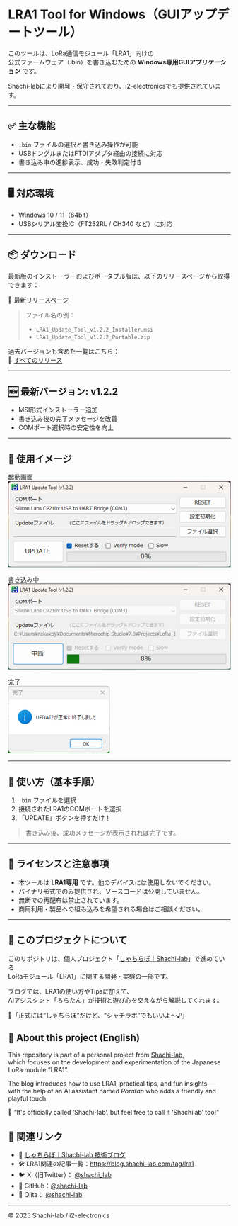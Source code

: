 
# LRA1 Tool for Windows（GUIアップデートツール）

このツールは、LoRa通信モジュール「LRA1」向けの  
公式ファームウェア（.bin）を書き込むための **Windows専用GUIアプリケーション** です。

Shachi-labにより開発・保守されており、i2-electronicsでも提供されています。

---

## ✅ 主な機能

- `.bin` ファイルの選択と書き込み操作が可能
- USBドングルまたはFTDIアダプタ経由の接続に対応
- 書き込み中の進捗表示、成功・失敗判定付き

---

## 🖥️ 対応環境

- Windows 10 / 11（64bit）
- USBシリアル変換IC（FT232RL / CH340 など）に対応  

---

## 📦 ダウンロード

最新版のインストーラーおよびポータブル版は、以下のリリースページから取得できます：

🔗 [最新リリースページ](https://github.com/shachi-lab/lra1_tool_win/releases/latest)

> ファイル名の例：  
> - `LRA1_Update_Tool_v1.2.2_Installer.msi`  
> - `LRA1_Update_Tool_v1.2.2_Portable.zip`

過去バージョンも含めた一覧はこちら：  
🔗 [すべてのリリース](https://github.com/shachi-lab/lra1_tool_win/releases)

---

## 🆕 最新バージョン: v1.2.2

- MSI形式インストーラー追加
- 書き込み後の完了メッセージを改善
- COMポート選択時の安定性を向上

---

## 📸 使用イメージ

起動画面  
![起動画面](./screenshots/screen1.png)  

書き込み中  
![書き込み中](./screenshots/screen2.png)  

完了  
![完了](./screenshots/screen3.png)

---

## 🔧 使い方（基本手順）

1. `.bin` ファイルを選択
2. 接続されたLRA1のCOMポートを選択
3. 「UPDATE」ボタンを押すだけ！

> 書き込み後、成功メッセージが表示されれば完了です。

---

## 📜 ライセンスと注意事項

- 本ツールは **LRA1専用** です。他のデバイスには使用しないでください。
- バイナリ形式でのみ提供され、ソースコードは公開していません。
- 無断での再配布は禁止されています。
- 商用利用・製品への組み込みを希望される場合はご相談ください。

---

## 📡 このプロジェクトについて

このリポジトリは、個人プロジェクト「[しゃちらぼ｜Shachi-lab](https://shachi-lab.com)」で進めている  
LoRaモジュール「LRA1」に関する開発・実験の一部です。

ブログでは、LRA1の使い方やTipsに加えて、  
AIアシスタント「ろらたん」が技術と遊び心を交えながら解説してくれます。

🎀「正式には“しゃちらぼ”だけど、“シャチラボ”でもいいよ〜♪」

## 📡 About this project (English)

This repository is part of a personal project from [Shachi-lab](https://shachi-lab.com),  
which focuses on the development and experimentation of the Japanese LoRa module “LRA1”.

The blog introduces how to use LRA1, practical tips, and fun insights —  
with the help of an AI assistant named *Roratan* who adds a friendly and playful touch.

🎀 “It's officially called ‘Shachi-lab’, but feel free to call it ‘Shachilab’ too!”

## 🔗 関連リンク

- 📘 [しゃちらぼ｜Shachi-lab 技術ブログ](https://blog.shachi-lab.com)
- 🛠 LRA1関連の記事一覧：https://blog.shachi-lab.com/tag/lra1
- 🐦 X（旧Twitter）： [@shachi_lab](https://x.com/shachi_lab)
- 🐙 GitHub：[@shachi-lab](https://github.com/shachi-lab)
- 📗 Qiita： [@shachi-lab](https://qiita.com/shachi-lab)

---

© 2025 Shachi-lab / i2-electronics
